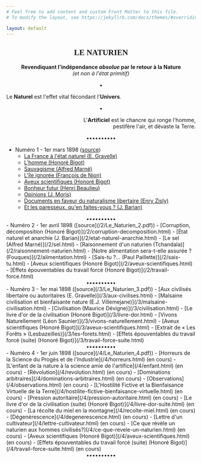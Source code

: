 ```yaml
---
# Feel free to add content and custom Front Matter to this file.
# To modify the layout, see https://jekyllrb.com/docs/themes/#overriding-theme-defaults

layout: default
---
```



<p style="text-align:center;">
    <h2 style="text-align:center;font-family:cursive;">LE NATURIEN</h2>
</p>

<p style="text-align:center">
    <b>Revendiquant l'indépendance <em>absolue</em> par le retour à la Nature</b>
    <br />
    <em>(et non à l'état primitif)</em>
</p>
<div style="text-align:center">•</div>
<p style="text-align:left">
    Le <b>Naturel</b> est l'effet vital fécondant l'<b>Univers</b>.
</p>
<div style="text-align:center">•</div>
<p style="text-align:right">
    L'<b>Artificiel</b> est le chancre qui ronge l'homme, <br />
    pestifère l'air, et dévaste la Terre.
</p>   
<div style="text-align:center">••••••••••</div>

- Numéro 1 - 1er mars 1898 ([source](/1/Le_Naturien_1.pdf))
  - [La France à l'état naturel (E. Gravelle)](/1/la-france-a-letat-naturel.html)
  - [L'homme (Honoré Bigot)](/1/homme.html)
  - [Sauvagisme (Alfred Marné)](/1/sauvagisme.html)
  - [L'île ignorée (François de Nion)](/1/ile-ignoree.html)
  - [Aveux scientifiques (Honoré Bigot)](/1/aveux-scientifiques.html)
  - [Bonheur futur (Henri Beaulieu)](/1/bonheur-futur.html)
  - [Opinions (J. Moris)](/1/opinions.html)
  - [Documents en faveur du naturalisme libertaire (Enry Zisly)](/1/documents.html)
  - [Et les paresseux, qu'en faites-vous ? (J. Barian)](/1/paresseux.html)

<div style="text-align:center">••••••••••</div>
- Numéro 2 - 1er avril 1898 ([source](/2/Le_Naturien_2.pdf))
  - [Corruption, décomposition (Honoré Bigot)](/2/corruption-decomposition.html)
  - [État naturel et anarchie (J. Barian)](/2/etat-naturel-anarchie.html)
  - [Le sel (Alfred Marné)](/2/sel.html)
  - [Raisonnement d'un naturien (Tchandala)](/2/raisonnement-naturien.html)
  - [Notre alimentation sera-t-elle assurée ? (Fouques)](/2/alimentation.html)
  - [Sais-tu ?... (Paul Paillette)](/2/sais-tu.html)
  - [Aveux scientifiques (Honoré Bigot)](/2/aveux-scientifiques.html)
  - [Effets épouventables du travail forcé (Honoré Bigot)](/2/travail-force.html)

<div style="text-align:center">••••••••••</div>
- Numéro 3 - 1er mai 1898 ([source](/3/Le_Naturien_3.pdf))
  - [Aux civilisés libertaire ou autoritaires (E. Gravelle)](/3/aux-civilises.html)
  - [Malsaine civilisation et bienfaisante nature (E.J. Villemejane)](/3/malsaine-civilisation.html)
  - [Civilisation (Maurice Dévigne)](/3/civilisation.html)
  - [Le livre d'or de la civilisation (Honoré Bigot)](/3/livre-dor.html)
  - [Vivons Naturellement (Léon Saunier)](/3/vivons-naturellement.html)
  - [Aveux scientifiques (Honoré Bigot)](/3/aveux-scientifiques.html)
  - [Extrait de &laquo; Les Forêts &raquo; (Lesbazeilles)](/3/les-forets.html)
  - [Effets épouventables du travail forcé (suite) (Honoré Bigot)](/3/travail-force-suite.html)

<div style="text-align:center">••••••••••</div>
- Numéro 4 - 1er juin 1898 ([source](/4/Le_Naturien_4.pdf))
  - [Horreurs de la Science du Progès et de l'Industrie](/4/horreurs.html) (en cours)
  - [L'enfant de la nature à la science amie de l'artifice](/4/enfant.html) (en cours)
  - [Révolution](/4/revolution.html) (en cours)
  - [Dominations arbitraires](/4/dominations-arbitraires.html) (en cours)
  - [Observations](/4/observations.html) (en cours)
  - [L'Hostilité Fictive et la Bienfaisance Virtuelle de la Terre](/4/hostilite-fictive-bienfaisance-virtuelle.html) (en cours)
  - [Pression autoritaire](/4/pression-autoritaire.html) (en cours)
  - [Le livre d'or de la civilisation (suite) (Honoré Bigot)](/4/livre-dor-suite.html) (en cours)
  - [La récolte du miel en la montagne](/4/recolte-miel.html) (en cours)
  - [Dégenérescence](/4/degenerescence.html) (en cours)
  - [Lettre d'un cultivateur](/4/lettre-cultivateur.html) (en cours)
  - [Ce que révèle un naturien aux hommes civilisés?](/4/ce-que-revele-un-naturien.html) (en cours)
  - [Aveux scientifiques (Honoré Bigot)](/4/aveux-scientifiques.html) (en cours)
  - [Effets épouventables du travail forcé (suite) (Honoré Bigot)](/4/travail-force-suite.html) (en cours)


<div style="text-align:center">••••••••••</div>